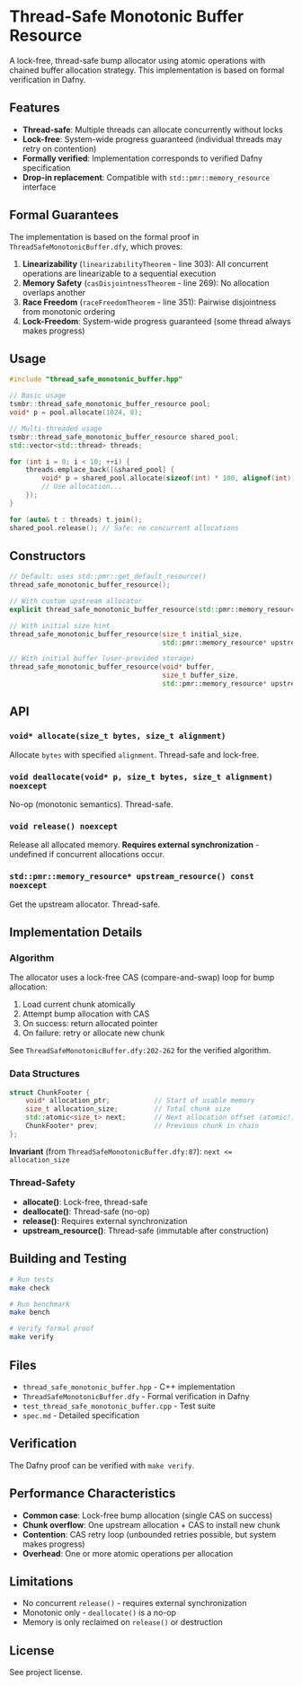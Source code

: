 # Thread-Safe Monotonic Buffer Resource

A lock-free, thread-safe bump allocator using atomic operations with chained buffer allocation strategy.
This implementation is based on formal verification in Dafny.

## Features

- **Thread-safe**: Multiple threads can allocate concurrently without locks
- **Lock-free**: System-wide progress guaranteed (individual threads may retry on contention)
- **Formally verified**: Implementation corresponds to verified Dafny specification
- **Drop-in replacement**: Compatible with `std::pmr::memory_resource` interface

## Formal Guarantees

The implementation is based on the formal proof in `ThreadSafeMonotonicBuffer.dfy`, which proves:

1. **Linearizability** (`linearizabilityTheorem` - line 303): All concurrent operations are linearizable to a sequential execution
2. **Memory Safety** (`casDisjointnessTheorem` - line 269): No allocation overlaps another
3. **Race Freedom** (`raceFreedomTheorem` - line 351): Pairwise disjointness from monotonic ordering
4. **Lock-Freedom**: System-wide progress guaranteed (some thread always makes progress)

## Usage

```cpp
#include "thread_safe_monotonic_buffer.hpp"

// Basic usage
tsmbr::thread_safe_monotonic_buffer_resource pool;
void* p = pool.allocate(1024, 8);

// Multi-threaded usage
tsmbr::thread_safe_monotonic_buffer_resource shared_pool;
std::vector<std::thread> threads;

for (int i = 0; i < 10; ++i) {
    threads.emplace_back([&shared_pool] {
        void* p = shared_pool.allocate(sizeof(int) * 100, alignof(int));
        // Use allocation...
    });
}

for (auto& t : threads) t.join();
shared_pool.release(); // Safe: no concurrent allocations
```

## Constructors

```cpp
// Default: uses std::pmr::get_default_resource()
thread_safe_monotonic_buffer_resource();

// With custom upstream allocator
explicit thread_safe_monotonic_buffer_resource(std::pmr::memory_resource* upstream);

// With initial size hint
thread_safe_monotonic_buffer_resource(size_t initial_size,
                                      std::pmr::memory_resource* upstream);

// With initial buffer (user-provided storage)
thread_safe_monotonic_buffer_resource(void* buffer,
                                      size_t buffer_size,
                                      std::pmr::memory_resource* upstream);
```

## API

### `void* allocate(size_t bytes, size_t alignment)`
Allocate `bytes` with specified `alignment`. Thread-safe and lock-free.

### `void deallocate(void* p, size_t bytes, size_t alignment) noexcept`
No-op (monotonic semantics). Thread-safe.

### `void release() noexcept`
Release all allocated memory. **Requires external synchronization** - undefined if concurrent allocations occur.

### `std::pmr::memory_resource* upstream_resource() const noexcept`
Get the upstream allocator. Thread-safe.

## Implementation Details

### Algorithm

The allocator uses a lock-free CAS (compare-and-swap) loop for bump allocation:

1. Load current chunk atomically
2. Attempt bump allocation with CAS
3. On success: return allocated pointer
4. On failure: retry or allocate new chunk

See `ThreadSafeMonotonicBuffer.dfy:202-262` for the verified algorithm.

### Data Structures

```cpp
struct ChunkFooter {
    void* allocation_ptr;           // Start of usable memory
    size_t allocation_size;         // Total chunk size
    std::atomic<size_t> next;       // Next allocation offset (atomic!)
    ChunkFooter* prev;              // Previous chunk in chain
};
```

**Invariant** (from `ThreadSafeMonotonicBuffer.dfy:87`): `next <= allocation_size`

### Thread-Safety

- **allocate()**: Lock-free, thread-safe
- **deallocate()**: Thread-safe (no-op)
- **release()**: Requires external synchronization
- **upstream_resource()**: Thread-safe (immutable after construction)

## Building and Testing

```bash
# Run tests
make check

# Run benchmark
make bench

# Verify formal proof
make verify
```

## Files

- `thread_safe_monotonic_buffer.hpp` - C++ implementation
- `ThreadSafeMonotonicBuffer.dfy` - Formal verification in Dafny
- `test_thread_safe_monotonic_buffer.cpp` - Test suite
- `spec.md` - Detailed specification

## Verification

The Dafny proof can be verified with `make verify`.

## Performance Characteristics

- **Common case**: Lock-free bump allocation (single CAS on success)
- **Chunk overflow**: One upstream allocation + CAS to install new chunk
- **Contention**: CAS retry loop (unbounded retries possible, but system makes progress)
- **Overhead**: One or more atomic operations per allocation

## Limitations

- No concurrent `release()` - requires external synchronization
- Monotonic only - `deallocate()` is a no-op
- Memory is only reclaimed on `release()` or destruction

## License

See project license.
